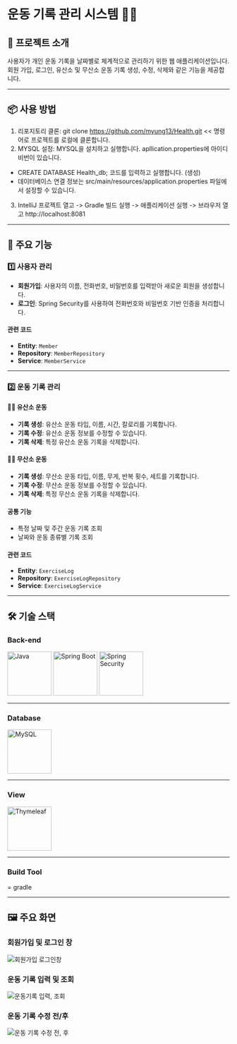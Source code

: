 # 운동 기록 관리 시스템 🏋️‍♂️

## 📖 프로젝트 소개
사용자가 개인 운동 기록을 날짜별로 체계적으로 관리하기 위한 웹 애플리케이션입니다.  
회원 가입, 로그인, 유산소 및 무산소 운동 기록 생성, 수정, 삭제와 같은 기능을 제공합니다.

---

## 📦 사용 방법
1. 리포지토리 클론: git clone https://github.com/myung13/Health.git << 명령어로 프로젝트를 로컬에 클론합니다.
2. MYSQL 설정: MYSQL을 설치하고 실행합니다. apllication.properties에 아이디 비번이 있습니다.
- CREATE DATABASE Health_db; 코드를 입력하고 실행합니다. (생성)
- 데이터베이스 연결 정보는 src/main/resources/application.properties 파일에서 설정할 수 있습니다.
3. IntelliJ 프로젝트 열고 -> Gradle 빌드 실행 -> 애플리케이션 실행 -> 브라우저 열고 http://localhost:8081
  
---

## 🚀 주요 기능

### 1️⃣ 사용자 관리
- **회원가입**: 사용자의 이름, 전화번호, 비밀번호를 입력받아 새로운 회원을 생성합니다.  
- **로그인**: Spring Security를 사용하여 전화번호와 비밀번호 기반 인증을 처리합니다.  

#### 관련 코드
- **Entity**: `Member`  
- **Repository**: `MemberRepository`  
- **Service**: `MemberService`

---

### 2️⃣ 운동 기록 관리

#### 🏃‍♂️ 유산소 운동
- **기록 생성**: 유산소 운동 타입, 이름, 시간, 칼로리를 기록합니다.  
- **기록 수정**: 유산소 운동 정보를 수정할 수 있습니다.  
- **기록 삭제**: 특정 유산소 운동 기록을 삭제합니다.  

#### 🏋️‍♀️ 무산소 운동
- **기록 생성**: 무산소 운동 타입, 이름, 무게, 반복 횟수, 세트를 기록합니다.  
- **기록 수정**: 무산소 운동 정보를 수정할 수 있습니다.  
- **기록 삭제**: 특정 무산소 운동 기록을 삭제합니다.  

#### 공통 기능
- 특정 날짜 및 주간 운동 기록 조회  
- 날짜와 운동 종류별 기록 조회  

#### 관련 코드
- **Entity**: `ExerciseLog`  
- **Repository**: `ExerciseLogRepository`  
- **Service**: `ExerciseLogService`

---

## 🛠️ 기술 스택

### Back-end  
<img src="https://github.com/user-attachments/assets/75c4bc4c-0867-42e7-b2d7-33da085be553" alt="Java" width="100"/>  
<img src="https://github.com/user-attachments/assets/77a6edd1-85f0-4677-92c9-a1553c1ae9e4" alt="Spring Boot" width="100"/>  
<img src="https://github.com/user-attachments/assets/cf762c34-60df-4206-b42e-f6c6cd0fc6f0" alt="Spring Security" width="100"/>

---

### Database  
<img src="https://github.com/user-attachments/assets/c1fd1d37-aa9f-4f50-bce9-baf06e1f8d81" alt="MySQL" width="100"/>

---

### View  
<img src="https://github.com/user-attachments/assets/37f80f79-ce5c-45e6-a555-f1f8ee82adfb" alt="Thymeleaf" width="100"/>


---

### Build Tool  
= gradle

---

## 🖼️ 주요 화면

### 회원가입 및 로그인 창
![회원가입 로그인창](https://github.com/user-attachments/assets/36bf7e49-fc8e-489c-bdde-d6f3d469fbaf)

### 운동 기록 입력 및 조회
![운동기록 입력, 조회](https://github.com/user-attachments/assets/301ede3e-40ea-4a25-a7f0-9b63a531682b)

### 운동 기록 수정 전/후
![운동 기록 수정 전, 후](https://github.com/user-attachments/assets/3b5b56f7-d543-4d9c-95de-28d3d7867254)
